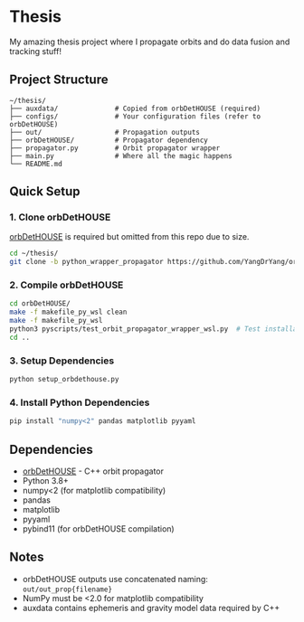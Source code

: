 # Thesis
My amazing thesis project where I propagate orbits and do data fusion and tracking stuff!

## Project Structure

```
~/thesis/
├── auxdata/              # Copied from orbDetHOUSE (required)
├── configs/              # Your configuration files (refer to orbDetHOUSE)
├── out/                  # Propagation outputs
├── orbDetHOUSE/          # Propagator dependency
├── propagator.py         # Orbit propagator wrapper
├── main.py               # Where all the magic happens
└── README.md
```

## Quick Setup

### 1. Clone orbDetHOUSE
[orbDetHOUSE](https://github.com/YangDrYang/orbDetHOUSE/tree/python_wrapper_propagator) is required but omitted from this repo due to size.

```bash
cd ~/thesis/
git clone -b python_wrapper_propagator https://github.com/YangDrYang/orbDetHOUSE.git
```

### 2. Compile orbDetHOUSE
```bash
cd orbDetHOUSE/
make -f makefile_py_wsl clean
make -f makefile_py_wsl
python3 pyscripts/test_orbit_propagator_wrapper_wsl.py  # Test installation
cd ..
```

### 3. Setup Dependencies
```bash
python setup_orbdethouse.py
```

### 4. Install Python Dependencies
```bash
pip install "numpy<2" pandas matplotlib pyyaml
```

## Dependencies

- [orbDetHOUSE](https://github.com/YangDrYang/orbDetHOUSE/tree/python_wrapper_propagator) - C++ orbit propagator
- Python 3.8+
- numpy<2 (for matplotlib compatibility)
- pandas
- matplotlib
- pyyaml
- pybind11 (for orbDetHOUSE compilation)

## Notes

- orbDetHOUSE outputs use concatenated naming: `out/out_prop{filename}`
- NumPy must be <2.0 for matplotlib compatibility
- auxdata contains ephemeris and gravity model data required by C++